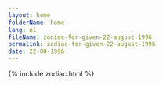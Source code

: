 ```yaml
---
layout: home
folderName: home
lang: nl
fileName: zodiac-for-given-22-august-1996
permalink: zodiac-for-given-22-august-1996
date: 22-08-1996
---
```

{% include zodiac.html %}
